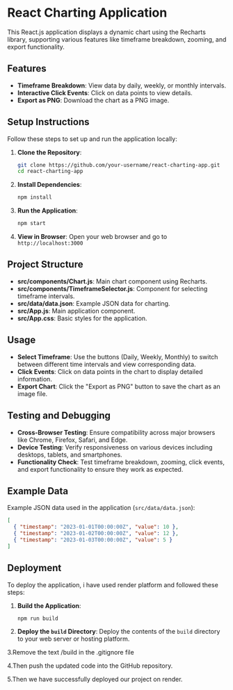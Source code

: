 # React Charting Application

This React.js application displays a dynamic chart using the Recharts library, supporting various features like timeframe breakdown, zooming, and export functionality.

## Features

- **Timeframe Breakdown**: View data by daily, weekly, or monthly intervals.
- **Interactive Click Events**: Click on data points to view details.
- **Export as PNG**: Download the chart as a PNG image.

## Setup Instructions

Follow these steps to set up and run the application locally:

1. **Clone the Repository**:
    ```bash
    git clone https://github.com/your-username/react-charting-app.git
    cd react-charting-app
    ```

2. **Install Dependencies**:
    ```bash
    npm install
    ```

3. **Run the Application**:
    ```bash
    npm start
    ```

4. **View in Browser**:
    Open your web browser and go to `http://localhost:3000`

## Project Structure

- **src/components/Chart.js**: Main chart component using Recharts.
- **src/components/TimeframeSelector.js**: Component for selecting timeframe intervals.
- **src/data/data.json**: Example JSON data for charting.
- **src/App.js**: Main application component.
- **src/App.css**: Basic styles for the application.

## Usage

- **Select Timeframe**: Use the buttons (Daily, Weekly, Monthly) to switch between different time intervals and view corresponding data.
- **Click Events**: Click on data points in the chart to display detailed information.
- **Export Chart**: Click the "Export as PNG" button to save the chart as an image file.

## Testing and Debugging

- **Cross-Browser Testing**: Ensure compatibility across major browsers like Chrome, Firefox, Safari, and Edge.
- **Device Testing**: Verify responsiveness on various devices including desktops, tablets, and smartphones.
- **Functionality Check**: Test timeframe breakdown, zooming, click events, and export functionality to ensure they work as expected.

## Example Data

Example JSON data used in the application (`src/data/data.json`):

```json
[
  { "timestamp": "2023-01-01T00:00:00Z", "value": 10 },
  { "timestamp": "2023-01-02T00:00:00Z", "value": 12 },
  { "timestamp": "2023-01-03T00:00:00Z", "value": 5 }
]
```

## Deployment

To deploy the application, i have used render platform and followed these steps:

1. **Build the Application**:
    ```bash
    npm run build
    ```

2. **Deploy the `build` Directory**:
    Deploy the contents of the `build` directory to your web server or hosting platform.

3.Remove the text /build in the .gitignore file

4.Then push the updated code into the GitHub repository.

5.Then we have successfully deployed our project on render.


